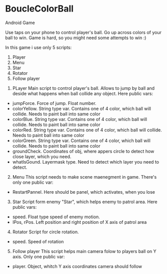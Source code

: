 # BoucleColorBall
Android Game

Use taps on your phone to control player's ball. Go up across colors of your ball to win.
Game is hard, so you might need some attempts to win :)

In this game i use only 5 scripts:
1) Player
2) Menu
3) Star
4) Rotator
5) Follow player

1. PLayer
Main script to control player's ball. Allows to jump by ball and deside what happens when ball collide 
any object. Here public vars:
- jumpForce. Force of jump. Float number.
- colorYellow. String type var. Contains one of 4 color, which ball will collide. Needs to paint ball into same color
- colorBlue. String type var. Contains one of 4 color, which ball will collide. Needs to paint ball into same color
- colorRed. String type var. Contains one of 4 color, which ball will collide. Needs to paint ball into same color
- colorGreen. String type var. Contains one of 4 color, which ball will collide. Needs to paint ball into same color
- groundCheck. Coordinates of obj, where appers circle to detect how close layer, which you need.
- whatIsGound. Layermask type. Need to detect which layer you need to detect. 

2. Menu
This script needs to make scene maenegment in game. There's only one public var:
- RestartPannel. Here should be panel, which activates, when you lose

3. Star 
Script form enemy "Star", which helps enemy to patrol area. Here public vars:
- speed. Float type speed of enemy motion.
- lPos, rPos. Left position and right position of X axis of patrol area

4. Rotator
Script for circle rotation.
- speed. Speed of rotation

5. Follow player
This script helps main camera folow to players ball on Y axis. Only one public var:
- player. Object, whitch Y axis coordinates camera should follow
